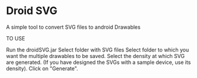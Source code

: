 Droid SVG
========
A simple tool to convert SVG files to android Drawables

TO USE

Run the droidSVG.jar 
Select folder with SVG files
Select folder to which you want the multiple drawables to be saved.
Select the density at which SVG are generated. (If you have designed the SVGs with a sample device, use its density).
Click on "Generate".
